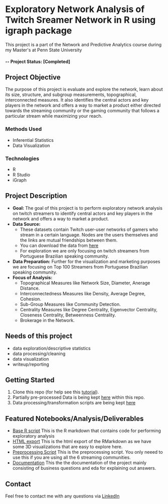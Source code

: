 # Exploratory Network Analysis of Twitch Sreamer Network in R using igraph package
This project is a part of the Network and Predictive Analytics course during my Master's at Penn State University

#### -- Project Status: [Completed]

## Project Objective
The purpose of this project is evaluate and explore the network, learn about its size, structure, and subgroup measurements, topographical, interconnected measures. It also identifies the central actors and key players in the network and offers a way to market a product either directed towards the streaming community or the gaming community that follows a particular stream while maximizing your reach.

### Methods Used
* Inferential Statistics
* Data Visualization

### Technologies
* R 
* R Studio
* iGraph

## Project Description
* **Goal:** The goal of this project is to perform exploratory network analysis on twitch streamers to identify central actors and key players in the network and offers a way to market a product.
* **Data Source:**
  * These datasets contain Twitch user-user networks of gamers who stream in a certain language. Nodes are the users themselves and the links are mutual friendships between them.
  * You can download the data from [here](https://snap.stanford.edu/data/twitch-social-networks.html)
  * For exploration we are only focusing on twitch streamers from Portuguese Brazilian speaking community.
* **Data Preparation:** Further for the visualization and marketing purposes we are focusing on Top 100 Streamers from Portuguese Brazilian speaking community.
* **Focus of Analysis:**
  * Topographical Measures like Network Size, Diameter, Anerage Distance.
  * Interconnectedness Measures like Density, Average Degree, Cohesion.
  * Sub-Group Measures like Community Detection.
  * Centrality Measures like Degree Centrality, Eigenvector Centrality, Closeness Centrality, Betweenness Centrality.
  * Brokerage in the Network.

## Needs of this project
- data exploration/descriptive statistics
- data processing/cleaning
- data visualization
- writeup/reporting

## Getting Started
1. Clone this repo (for help see this [tutorial](https://help.github.com/articles/cloning-a-repository/)).
2. Partially pre-processed Data is being kept [here](/Data/) within this repo.
3. Data processing/transformation scripts are being kept [here](/preprocessing.ipynb)

## Featured Notebooks/Analysis/Deliverables
* [Base R script](/ena_twitch.Rmd) This is the R markdown that contains code for performing exploratory analysis
* [HTML export](/ena_twitch.html) This is the html export of the RMarkdown as we have some 3D visualizations that are easy to explore here.
* [Preprocessing Script](/preprocessing.ipynb) This is the preprocessing script. You only neeed to use this if you are using all the 6 streaming communities.
* [Documentation](/ENA-TwitchSocialNetworks.pdf) This the the documentation of the project mainly consisting of business questions and eda for explaining out answers.

## Contact
Feel free to contact me with any questions via [LinkedIn](https://www.linkedin.com/in/akshay2718/)